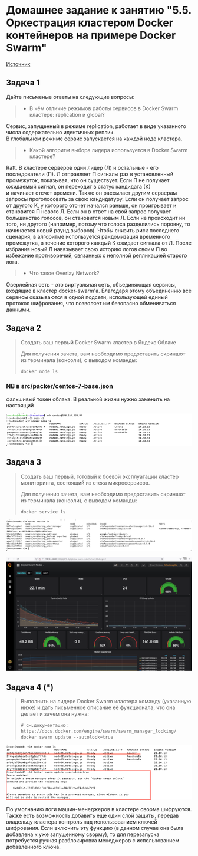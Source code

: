 # Домашнее задание к занятию "5.5. Оркестрация кластером Docker контейнеров на примере Docker Swarm"

[Источник](https://github.com/netology-code/virt-homeworks/tree/virt-11/05-virt-05-docker-swarm)

## Задача 1

Дайте письменые ответы на следующие вопросы:

> - В чём отличие режимов работы сервисов в Docker Swarm кластере: replication и global?

Сервис, запущенный в режиме replication, работает в виде указанного числа содержательно 
идентичных реплик.  
В глобальном режиме сервис запускается на каждой ноде кластера.

> - Какой алгоритм выбора лидера используется в Docker Swarm кластере?

Raft. В кластере серверов один лидер (Л) и остальные - его последователи (П). 
Л отправляет П сигналы раз в установленный промежуток, показывая, что он существует. 
Если П не получает ожидаемый сигнал, он переходит в статус кандидата (К)  
и начинает отсчет времени. Также он рассылает другим серверам запросы проголосовать 
за свою кандидатуру. Если он получает запрос от другого К, у которого отсчет 
начался раньше, он проигрывает и становится П нового Л. Если он в ответ 
на свой запрос получает большинство голосов, он становится новым Л. Если не 
происходит ни того, ни другого (например, потому что голоса разделились поровну, 
то начинается новый раунд выборов). Чтобы снизить риск последнего сценария, 
в алгоритме используется рандомизация временного промежутка, в течение которого каждый 
К ожидает сигнала от Л. После избрания новый Л навязывает свою историю логов 
своим П во избежание противоречий, связанных с неполной репликацией старого лога.

> - Что такое Overlay Network?

Оверлейная сеть - это виртуальная сеть, объединяющая сервисы, входящие в 
кластер docker-swarm'а. Благодаря этому объединению все сервисы оказываются 
в одной подсети, использующей единый протокол шифрования, что позволяет им 
безопасно обмениваться данными.

## Задача 2

> Создать ваш первый Docker Swarm кластер в Яндекс.Облаке
>
>Для получения зачета, вам необходимо предоставить скриншот из терминала (консоли), 
>с выводом команды:
>```
>docker node ls
>```

### NB в [src/packer/centos-7-base.json](src/packer/centos-7-base.json) 
фальшивый токен облака. В реальной жизни нужно заменить на настоящий

![](images/task2.png)

## Задача 3

>Создать ваш первый, готовый к боевой эксплуатации кластер мониторинга, 
>состоящий из стека микросервисов.
>
>Для получения зачета, вам необходимо предоставить скриншот из терминала (консоли), 
>с выводом команды:
>```
>docker service ls
>```

![](images/task3.png)

![](images/task3a.png)

## Задача 4 (*)

>Выполнить на лидере Docker Swarm кластера команду (указанную ниже) и дать 
>письменное описание её функционала, что она делает и зачем она нужна:
>```
># см.документацию: https://docs.docker.com/engine/swarm/swarm_manager_locking/
>docker swarm update --autolock=true
>```

![](images/task4.png)

По умолчанию логи машин-менеджеров в кластере сворма шифруются. Также есть возможность 
добавить еще один слой защиты, передав владельцу кластера контроль над использованием 
ключей шифрования. Если включить эту функцию (в данном случае она была добавлена 
к уже запущенному сворму), то для перезапуска потребуется ручная разблокировка 
менеджеров с использованием добавленного ключа.